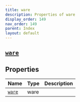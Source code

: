 ```yaml
---
title: ware
description: Properties of ware
display_order: 149
nav_order: 149
parent: Index
layout: default
---
```


##  [`ware`](./ware.html) 
## Properties
| Name | Type | Description |
|:-----|:-----|:------------|
| [`ware`](./ware.html) | ware |  |


